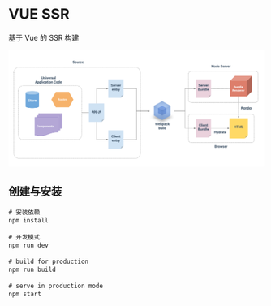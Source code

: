 # VUE SSR

基于 Vue 的 SSR 构建

![Vue-SSR](https://github.com/vc0754/vue-ssr/blob/master/public/vue-ssr.png)

## 创建与安装
```
# 安装依赖
npm install

# 开发模式
npm run dev

# build for production
npm run build

# serve in production mode
npm start
```